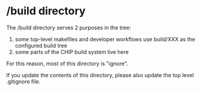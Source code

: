 # /build directory

The /build directory serves 2 purposes in the tree:

1. some top-level makefiles and developer workflows use build/XXX as the configured build tree
2. some parts of the CHIP build system live here

For this reason, most of this directory is "ignore".

If you update the contents of this directory, please also update the top level
.gitignore file.
